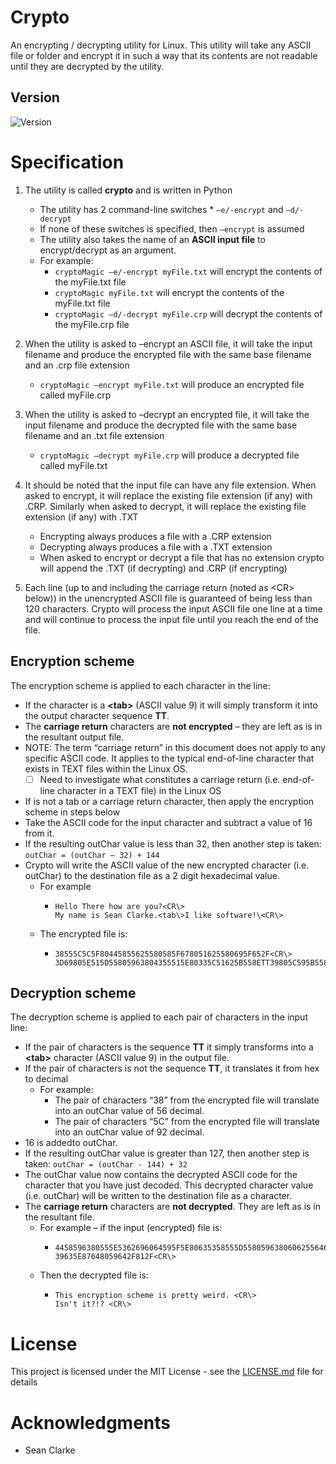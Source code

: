 # Crypto 
An encrypting / decrypting utility for Linux. This utility will take any
ASCII file or folder and encrypt it in such a way that its contents are
not readable until they are decrypted by the utility.

## Version
![Version](https://img.shields.io/badge/Release-v0.5-blue)

# Specification 
1. The utility is called **crypto** and is written in Python 
    *   The utility has 2 command-line switches 
            *  `–e/-encrypt` and `–d/-decrypt` 
    *   If none of these switches is specified, then `–encrypt` is assumed 
    *   The utility also takes the name of an **ASCII input file** to 
        encrypt/decrypt as an argument.
    *   For example: 
           * `cryptoMagic –e/-encrypt myFile.txt` will encrypt the contents of the myFile.txt file 
           * `cryptoMagic myFile.txt` will encrypt the contents of the myFile.txt file 
           * `cryptoMagic –d/-decrypt myFile.crp` will decrypt the contents of the myFile.crp file

2.  When the utility is asked to –encrypt an ASCII file, it will take the 
    input filename and produce the encrypted file with the same base filename
    and an .crp file extension
    *   `cryptoMagic –encrypt myFile.txt` will produce an encrypted file called myFile.crp

3.  When the utility is asked to –decrypt an encrypted file, it will take 
    the input filename and produce the decrypted file with the same base filename 
    and an .txt file extension
    *   `cryptoMagic –decrypt myFile.crp` will produce a decrypted file called myFile.txt

4.  It should be noted that the input file can have any file extension. When asked to encrypt, 
    it will replace the existing file extension (if any) with .CRP. 
    Similarly when asked to decrypt, it will replace the existing file extension (if any) with .TXT
    *   Encrypting always produces a file with a .CRP extension
    *   Decrypting always produces a file with a .TXT extension
    *   When asked to encrypt or decrypt a file that has no extension crypto 
        will append the .TXT (if decrypting) and .CRP (if encrypting)
5.  Each line (up to and including the carriage return (noted as <CR\> below)) 
    in the unencrypted ASCII file is guaranteed of being less than 120 characters. 
    Crypto will process the input ASCII file one line at a time 
    and will continue to process the input file until you reach the end of the file. 
    
## Encryption scheme ##
The encryption scheme is applied to each character in the line:
*   If the character is a **\<tab\>** (ASCII value 9) it will simply transform it into the output character sequence **TT**.
*   The **carriage return** characters are **not encrypted** – they are left as is in the resultant output file. 
*   NOTE: The term “carriage return” in this document does not apply to any specific ASCII code.
    It applies to the typical end-of-line character that exists in TEXT files within the Linux OS.
    - [ ]   Need to investigate what constitutes a carriage return 
            (i.e. end-of-line character in a TEXT file) in the Linux OS
*   If is not a tab or a carriage return character, then apply the encryption scheme in steps below
*   Take the ASCII code for the input character and subtract a value of 16 from it.
*   If the resulting outChar value is less than 32, then another step is taken: `outChar = (outChar – 32) + 144`
*   Crypto will write the ASCII value of the new encrypted character
    (i.e. outChar) to the destination file as a 2 digit hexadecimal value. 
    *   For example 
        *   ```
            Hello There how are you?<CR\>
            My name is Sean Clarke.<tab\>I like software!\<CR\>
            ```
    *   The encrypted file is:
        *   ```
            38555C5C5F80445855625580585F678051625580695F652F<CR\>
            3D69805E515D55805963804355515E80335C51625B558ETT39805C595B5580635F56646751625581<CR\>
            ```
                    
## Decryption scheme ##
The decryption scheme is applied to each pair of characters in the input line:
*   If the pair of characters is the sequence **TT** 
    it simply transforms into a **<tab\>** character (ASCII value 9) in the output file.
*   If the pair of characters is not the sequence **TT**, it translates it from hex to decimal 
    *  For example:
        *   The pair of characters “38” from the encrypted file will translate into an outChar value of 56 decimal.
        *   The pair of characters “5C” from the encrypted file will translate into an outChar value of 92 decimal. 
*   16 is addedto outChar. 
*   If the resulting outChar value is greater than 127, 
    then another step is taken: `outChar = (outChar - 144) + 32` 
*   The outChar value now contains the decrypted ASCII code for the character that you have just decoded. 
    This decrypted character value (i.e. outChar) will be written to the destination file as a character. 
*   The **carriage return** characters are **not decrypted**. They are left as is in the resultant file. 
    *   For example – if the input (encrypted) file is:
        *   ```
            4458596380555E5362696064595F5E80635358555D55805963806062556464698067555962548E<CR\>
            39635E87648059642F812F<CR\> 
            ```
    *   Then the decrypted file is: 
        *   ```
            This encryption scheme is pretty weird. <CR\>
            Isn't it?!? <CR\> 
            ```

# License
This project is licensed under the MIT License - see the
[LICENSE.md](LICENSE.md) file for details

# Acknowledgments
*   Sean Clarke

